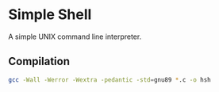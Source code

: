 # Simple Shell

A simple UNIX command line interpreter.

## Compilation
```bash
gcc -Wall -Werror -Wextra -pedantic -std=gnu89 *.c -o hsh
